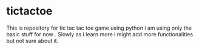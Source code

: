 # tictactoe

This is  repository for tic tac tac toe game using python i am using only the basic stuff for now . Slowly as i learn more i might add more functionalities but not sure about it.
